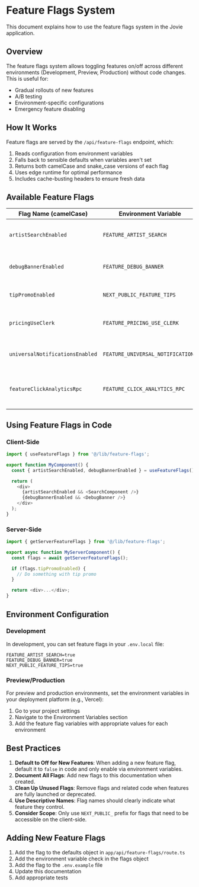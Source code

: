 # Feature Flags System

This document explains how to use the feature flags system in the Jovie application.

## Overview

The feature flags system allows toggling features on/off across different environments (Development, Preview, Production) without code changes. This is useful for:

- Gradual rollouts of new features
- A/B testing
- Environment-specific configurations
- Emergency feature disabling

## How It Works

Feature flags are served by the `/api/feature-flags` endpoint, which:

1. Reads configuration from environment variables
2. Falls back to sensible defaults when variables aren't set
3. Returns both camelCase and snake_case versions of each flag
4. Uses edge runtime for optimal performance
5. Includes cache-busting headers to ensure fresh data

## Available Feature Flags

| Flag Name (camelCase)           | Environment Variable              | Default                    | Description                               |
| ------------------------------- | --------------------------------- | -------------------------- | ----------------------------------------- |
| `artistSearchEnabled`           | `FEATURE_ARTIST_SEARCH`           | `true`                     | Controls artist search functionality      |
| `debugBannerEnabled`            | `FEATURE_DEBUG_BANNER`            | `false`                    | Controls debug banner visibility          |
| `tipPromoEnabled`               | `NEXT_PUBLIC_FEATURE_TIPS`        | `true`                     | Controls tip promotion features           |
| `pricingUseClerk`               | `FEATURE_PRICING_USE_CLERK`       | `false`                    | Controls whether to use Clerk for pricing |
| `universalNotificationsEnabled` | `FEATURE_UNIVERSAL_NOTIFICATIONS` | `false` (or `true` in dev) | Controls universal notifications          |
| `featureClickAnalyticsRpc`      | `FEATURE_CLICK_ANALYTICS_RPC`     | `false`                    | Controls anonymous click logging via RPC  |

## Using Feature Flags in Code

### Client-Side

```typescript
import { useFeatureFlags } from '@/lib/feature-flags';

export function MyComponent() {
  const { artistSearchEnabled, debugBannerEnabled } = useFeatureFlags();

  return (
    <div>
      {artistSearchEnabled && <SearchComponent />}
      {debugBannerEnabled && <DebugBanner />}
    </div>
  );
}
```

### Server-Side

```typescript
import { getServerFeatureFlags } from '@/lib/feature-flags';

export async function MyServerComponent() {
  const flags = await getServerFeatureFlags();

  if (flags.tipPromoEnabled) {
    // Do something with tip promo
  }

  return <div>...</div>;
}
```

## Environment Configuration

### Development

In development, you can set feature flags in your `.env.local` file:

```
FEATURE_ARTIST_SEARCH=true
FEATURE_DEBUG_BANNER=true
NEXT_PUBLIC_FEATURE_TIPS=true
```

### Preview/Production

For preview and production environments, set the environment variables in your deployment platform (e.g., Vercel):

1. Go to your project settings
2. Navigate to the Environment Variables section
3. Add the feature flag variables with appropriate values for each environment

## Best Practices

1. **Default to Off for New Features**: When adding a new feature flag, default it to `false` in code and only enable via environment variables.
2. **Document All Flags**: Add new flags to this documentation when created.
3. **Clean Up Unused Flags**: Remove flags and related code when features are fully launched or deprecated.
4. **Use Descriptive Names**: Flag names should clearly indicate what feature they control.
5. **Consider Scope**: Only use `NEXT_PUBLIC_` prefix for flags that need to be accessible on the client-side.

## Adding New Feature Flags

1. Add the flag to the defaults object in `app/api/feature-flags/route.ts`
2. Add the environment variable check in the flags object
3. Add the flag to the `.env.example` file
4. Update this documentation
5. Add appropriate tests
